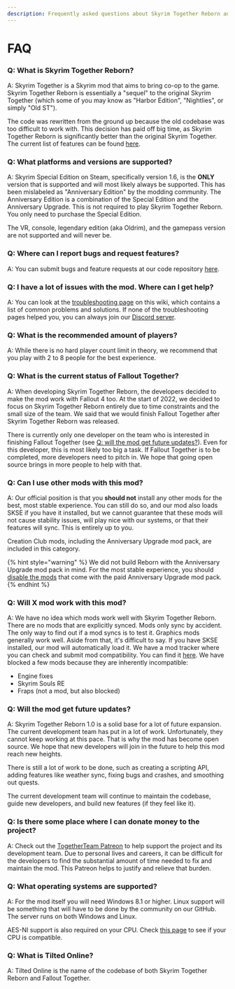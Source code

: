 ```yaml
---
description: Frequently asked questions about Skyrim Together Reborn and Fallout Together.
---
```


# FAQ

### Q: What is Skyrim Together Reborn?

A: Skyrim Together is a Skyrim mod that aims to bring co-op to the game. Skyrim Together Reborn is essentially a "sequel" to the original Skyrim Together (which some of you may know as "Harbor Edition", "Nightlies", or simply "Old ST").

The code was rewritten from the ground up because the old codebase was too difficult to work with. This decision has paid off big time, as Skyrim Together Reborn is significantly better than the original Skyrim Together. The current list of features can be found [here](features.md).

### Q: What platforms and versions are supported?

A: Skyrim Special Edition on Steam, specifically version 1.6, is the **ONLY** version that is supported and will most likely always be supported. This has been mislabeled as "Anniversary Edition" by the modding community. The Anniversary Edition is a combination of the Special Edition and the Anniversary Upgrade. This is not required to play Skyrim Together Reborn. You only need to purchase the Special Edition.

The VR, console, legendary edition (aka Oldrim), and the gamepass version are not supported and will never be.

### Q: Where can I report bugs and request features?

A: You can submit bugs and feature requests at our code repository [here](https://github.com/tiltedphoques/TiltedEvolution/issues).

### Q: I have a lot of issues with the mod. Where can I get help?

A: You can look at the [troubleshooting page](../guides/troubleshooting/) on this wiki, which contains a list of common problems and solutions. If none of the troubleshooting pages helped you, you can always join our [Discord server](https://discord.com/invite/skyrimtogether).

### Q: What is the recommended amount of players?

A: While there is no hard player count limit in theory, we recommend that you play with 2 to 8 people for the best experience.

### Q: What is the current status of Fallout Together?

A: When developing Skyrim Together Reborn, the developers decided to make the mod work with Fallout 4 too. At the start of 2022, we decided to focus on Skyrim Together Reborn entirely due to time constraints and the small size of the team. We said that we would finish Fallout Together after Skyrim Together Reborn was released.

There is currently only one developer on the team who is interested in finishing Fallout Together (see [Q: will the mod get future updates?](https://wiki.tiltedphoques.com/tilted-online/general-information/faq#q-will-the-mod-get-future-updates)). Even for this developer, this is most likely too big a task. If Fallout Together is to be completed, more developers need to pitch in. We hope that going open source brings in more people to help with that.

### Q: Can I use other mods with this mod?

A: Our official position is that you **should not** install any other mods for the best, most stable experience. You can still do so, and our mod also loads SKSE if you have it installed, but we cannot guarantee that these mods will not cause stability issues, will play nice with our systems, or that their features will sync. This is entirely up to you.

Creation Club mods, including the Anniversary Upgrade mod pack, are included in this category.

{% hint style="warning" %}
We did not build Reborn with the Anniversary Upgrade mod pack in mind. For the most stable experience, you should [disable the mods](../guides/client-setup/initial-setup/launching-the-game.md#making-sure-anniversary-upgrade-dlc-is-disabled) that come with the paid Anniversary Upgrade mod pack.
{% endhint %}

### Q: Will X mod work with this mod?

A: We have no idea which mods work well with Skyrim Together Reborn. There are no mods that are explicitly synced. Mods only sync by accident. The only way to find out if a mod syncs is to test it. Graphics mods generally work well. Aside from that, it's difficult to say. If you have SKSE installed, our mod will automatically load it. We have a mod tracker where you can check and submit mod compatibility. You can find it [here](https://github.com/tiltedphoques/Mod-Compatibility). We have blocked a few mods because they are inherently incompatible:

* Engine fixes
* Skyrim Souls RE
* Fraps (not a mod, but also blocked)

### Q: Will the mod get future updates?

A: Skyrim Together Reborn 1.0 is a solid base for a lot of future expansion. The current development team has put in a lot of work. Unfortunately, they cannot keep working at this pace. That is why the mod has become open source. We hope that new developers will join in the future to help this mod reach new heights.

There is still a lot of work to be done, such as creating a scripting API, adding features like weather sync, fixing bugs and crashes, and smoothing out quests.

The current development team will continue to maintain the codebase, guide new developers, and build new features (if they feel like it).

### Q: Is there some place where I can donate money to the project?

A: Check out the [TogetherTeam Patreon](https://www.patreon.com/user?u=79997498) to help support the project and its development team. Due to personal lives and careers, it can be difficult for the developers to find the substantial amount of time needed to fix and maintain the mod. This Patreon helps to justify and relieve that burden. 

### Q: What operating systems are supported?

A: For the mod itself you will need Windows 8.1 or higher. Linux support will be something that will have to be done by the community on our GitHub. The server runs on both Windows and Linux.

AES-NI support is also required on your CPU. Check [this page](../guides/troubleshooting/my-game-crashes-when-i-open-it-or-connect-to-a-server.md) to see if your CPU is compatible.

### Q: What is Tilted Online?

A: Tilted Online is the name of the codebase of both Skyrim Together Reborn and Fallout Together.
